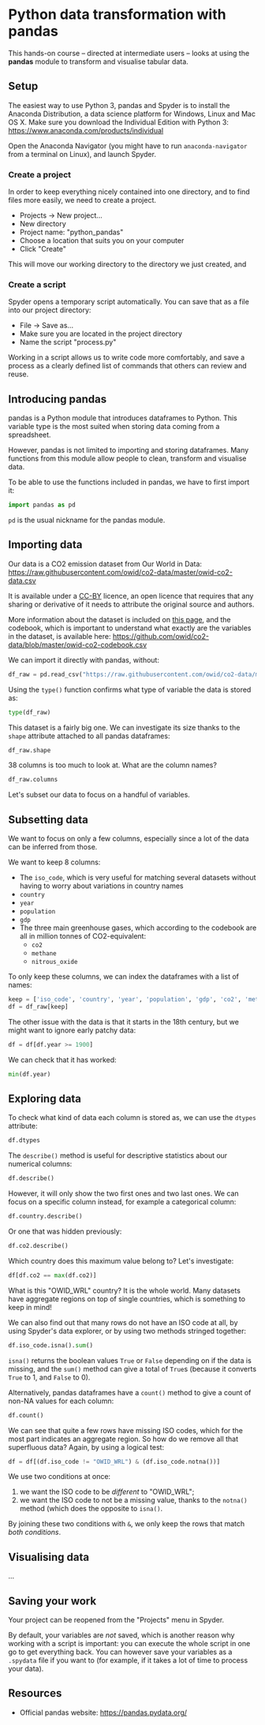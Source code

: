 # Python data transformation with pandas

This hands-on course – directed at intermediate users – looks at using the **pandas** module to transform and visualise tabular data.

## Setup

The easiest way to use Python 3, pandas and Spyder is to install the Anaconda Distribution, a data science platform for Windows, Linux and Mac OS X. Make sure you download the Individual Edition with Python 3: https://www.anaconda.com/products/individual

Open the Anaconda Navigator (you might have to run `anaconda-navigator` from a terminal on Linux), and launch Spyder.

### Create a project

In order to keep everything nicely contained into one directory, and to find files more easily, we need to create a project.

* Projects -> New project...
* New directory
* Project name: "python_pandas"
* Choose a location that suits you on your computer
* Click "Create"

This will move our working directory to the directory we just created, and

### Create a script

Spyder opens a temporary script automatically. You can save that as a file into our project directory:

* File -> Save as...
* Make sure you are located in the project directory
* Name the script "process.py"

Working in a script allows us to write code more comfortably, and save a process as a clearly defined list of commands that others can review and reuse.

## Introducing pandas

pandas is a Python module that introduces dataframes to Python. This variable type is the most suited when storing data coming from a spreadsheet.

However, pandas is not limited to importing and storing dataframes. Many functions from this module allow people to clean, transform and visualise data.

To be able to use the functions included in pandas, we have to first import it:

```python
import pandas as pd
```

`pd` is the usual nickname for the pandas module.

## Importing data

Our data is a CO2 emission dataset from Our World in Data: https://raw.githubusercontent.com/owid/co2-data/master/owid-co2-data.csv

It is available under a [CC-BY](https://creativecommons.org/licenses/by/4.0/) licence, an open licence that requires that any sharing or derivative of it needs to attribute the original source and authors.

More information about the dataset is included on [this page](https://github.com/owid/co2-data), and the codebook, which is important to understand what exactly are the variables in the dataset, is available here: https://github.com/owid/co2-data/blob/master/owid-co2-codebook.csv

We can import it directly with pandas, without:

```python
df_raw = pd.read_csv("https://raw.githubusercontent.com/owid/co2-data/master/owid-co2-data.csv")
```

Using the `type()` function confirms what type of variable the data is stored as:

```python
type(df_raw)
```

This dataset is a fairly big one. We can investigate its size thanks to the `shape` attribute attached to all pandas dataframes:

```python
df_raw.shape
```

38 columns is too much to look at. What are the column names?

```python
df_raw.columns
```

Let's subset our data to focus on a handful of variables.

## Subsetting data

We want to focus on only a few columns, especially since a lot of the data can be inferred from those.

We want to keep 8 columns:

* The `iso_code`, which is very useful for matching several datasets without having to worry about variations in country names
* `country`
* `year`
* `population`
* `gdp`
* The three main greenhouse gases, which according to the codebook are all in million tonnes of CO2-equivalent:
    * `co2`
    * `methane`
    * `nitrous_oxide`

To only keep these columns, we can index the dataframes with a list of names:

```python
keep = ['iso_code', 'country', 'year', 'population', 'gdp', 'co2', 'methane', 'nitrous_oxide']
df = df_raw[keep]
```

The other issue with the data is that it starts in the 18th century, but we might want to ignore early patchy data:

```python
df = df[df.year >= 1900]
```

We can check that it has worked:

```python
min(df.year)
```

## Exploring data

To check what kind of data each column is stored as, we can use the `dtypes` attribute:

```python
df.dtypes
```

The `describe()` method is useful for descriptive statistics about our numerical columns:

```python
df.describe()
```

However, it will only show the two first ones and two last ones. We can focus on a specific column instead, for example a categorical column:

```python
df.country.describe()
```

Or one that was hidden previously:

```python
df.co2.describe()
```

Which country does this maximum value belong to? Let's investigate:

```python
df[df.co2 == max(df.co2)]
```

What is this "OWID_WRL" country? It is the whole world. Many datasets have aggregate regions on top of single countries, which is something to keep in mind!

We can also find out that many rows do not have an ISO code at all, by using Spyder's data explorer, or by using two methods stringed together:

```python
df.iso_code.isna().sum()
```

`isna()` returns the boolean values `True` or `False` depending on if the data is missing, and the `sum()` method can give a total of `True`s (because it converts `True` to 1, and `False` to 0).

Alternatively, pandas dataframes have a `count()` method to give a count of non-NA values for each column:

```python
df.count()
```

We can see that quite a few rows have missing ISO codes, which for the most part indicates an aggregate region. So how do we remove all that superfluous data? Again, by using a logical test:

```python
df = df[(df.iso_code != "OWID_WRL") & (df.iso_code.notna())]
```

We use two conditions at once:

1. we want the ISO code to be _different_ to "OWID_WRL";
1. we want the ISO code to not be a missing value, thanks to the `notna()` method (which does the opposite to `isna()`.

By joining these two conditions with `&`, we only keep the rows that match _both conditions_.

## Visualising data

...

## Saving your work

Your project can be reopened from the "Projects" menu in Spyder.

By default, your variables are *not* saved, which is another reason why working with a script is important: you can execute the whole script in one go to get everything back. You can however save your variables as a `.spydata` file if you want to (for example, if it takes a lot of time to process your data).

## Resources

* Official pandas website: https://pandas.pydata.org/
